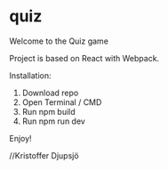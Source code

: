 # quiz
Welcome to the Quiz game

Project is based on React with Webpack. 

Installation: 

1. Download repo 
2. Open Terminal / CMD 
3. Run npm build 
4. Run npm run dev 

Enjoy! 

//Kristoffer Djupsjö
